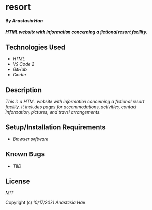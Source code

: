 # resort
#### By _**Anastasia Han**_

#### _HTML website with information concerning a fictional resort facility._

## Technologies Used

* _HTML_
* _VS Code 2_
* _GitHub_
* _Cmder_

## Description

_This is a HTML website with information concerning a fictional resort facility. It includes pages for accommodations, activities, contact information, pictures, and travel arrangements.._

## Setup/Installation Requirements

* _Browser software_

## Known Bugs

* _TBD_

## License

_MIT_

Copyright (c) _10/17/2021 Anastasia Han_

